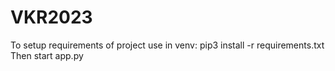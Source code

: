 # VKR2023
To setup requirements of project use in venv:
pip3 install -r requirements.txt
Then start app.py
